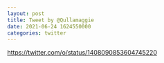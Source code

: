 ```yaml
--- 
layout: post 
title: Tweet by @Qullamaggie 
date: 2021-06-24 1624550000 
categories: twitter 
--- 
```

https://twitter.com/o/status/1408090853604745220